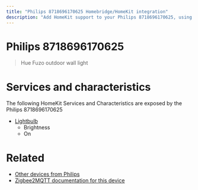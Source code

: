 ```yaml
---
title: "Philips 8718696170625 Homebridge/HomeKit integration"
description: "Add HomeKit support to your Philips 8718696170625, using Homebridge, Zigbee2MQTT and homebridge-z2m."
---
```

<!---
This file has been GENERATED using src/docgen/docgen.ts
DO NOT EDIT THIS FILE MANUALLY!
-->
# Philips 8718696170625
> Hue Fuzo outdoor wall light


# Services and characteristics
The following HomeKit Services and Characteristics are exposed by
the Philips 8718696170625

* [Lightbulb](../../light.md)
  * Brightness
  * On


# Related
* [Other devices from Philips](../index.md#philips)
* [Zigbee2MQTT documentation for this device](https://www.zigbee2mqtt.io/devices/8718696170625.html)